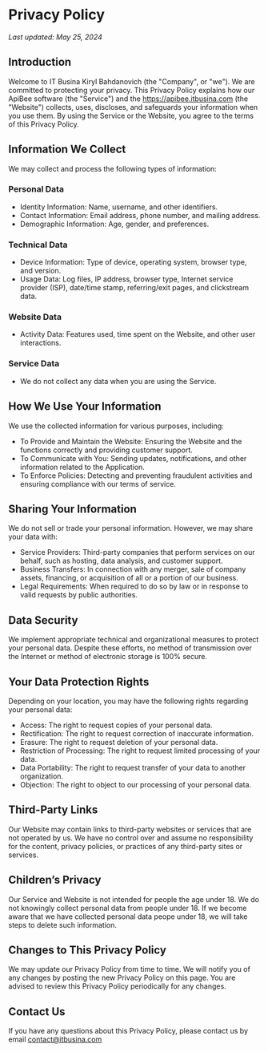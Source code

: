 # Privacy Policy
_Last updated: May 25, 2024_

## Introduction

Welcome to IT Busina Kiryl Bahdanovich (the "Company", or "we"). We are committed to protecting your privacy. This Privacy Policy explains how our ApiBee software (the "Service") and the https://apibee.itbusina.com (the "Website") collects, uses, discloses, and safeguards your information when you use them. By using the Service or the Website, you agree to the terms of this Privacy Policy.

## Information We Collect
We may collect and process the following types of information:

### Personal Data
- Identity Information: Name, username, and other identifiers.
- Contact Information: Email address, phone number, and mailing address.
- Demographic Information: Age, gender, and preferences.

### Technical Data
- Device Information: Type of device, operating system, browser type, and version.
- Usage Data: Log files, IP address, browser type, Internet service provider (ISP), date/time stamp, referring/exit pages, and clickstream data.

### Website Data
- Activity Data: Features used, time spent on the Website, and other user interactions.

### Service Data
- We do not collect any data when you are using the Service.

## How We Use Your Information
We use the collected information for various purposes, including:

- To Provide and Maintain the Website: Ensuring the Website and the functions correctly and providing customer support.
- To Communicate with You: Sending updates, notifications, and other information related to the Application.
- To Enforce Policies: Detecting and preventing fraudulent activities and ensuring compliance with our terms of service.

## Sharing Your Information

We do not sell or trade your personal information. However, we may share your data with:

- Service Providers: Third-party companies that perform services on our behalf, such as hosting, data analysis, and customer support.
- Business Transfers: In connection with any merger, sale of company assets, financing, or acquisition of all or a portion of our business.
- Legal Requirements: When required to do so by law or in response to valid requests by public authorities.

## Data Security

We implement appropriate technical and organizational measures to protect your personal data. Despite these efforts, no method of transmission over the Internet or method of electronic storage is 100% secure.

## Your Data Protection Rights

Depending on your location, you may have the following rights regarding your personal data:

- Access: The right to request copies of your personal data.
- Rectification: The right to request correction of inaccurate information.
- Erasure: The right to request deletion of your personal data.
- Restriction of Processing: The right to request limited processing of your data.
- Data Portability: The right to request transfer of your data to another organization.
- Objection: The right to object to our processing of your personal data.

## Third-Party Links

Our Website may contain links to third-party websites or services that are not operated by us. We have no control over and assume no responsibility for the content, privacy policies, or practices of any third-party sites or services.

## Children’s Privacy

Our Service and Website is not intended for people the age under 18. We do not knowingly collect personal data from people under 18. If we become aware that we have collected personal data peope under 18, we will take steps to delete such information.

## Changes to This Privacy Policy

We may update our Privacy Policy from time to time. We will notify you of any changes by posting the new Privacy Policy on this page. You are advised to review this Privacy Policy periodically for any changes.

## Contact Us

If you have any questions about this Privacy Policy, please contact us by email contact@itbusina.com